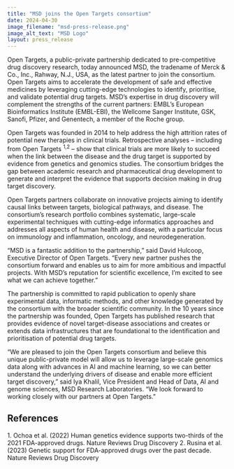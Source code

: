 ```yaml
---
title: "MSD joins the Open Targets consortium"
date: 2024-04-30
image_filename: "msd-press-release.png"
image_alt_text: "MSD Logo"
layout: press_release
---
```

Open Targets, a public-private partnership dedicated to pre-competitive drug discovery research, today announced MSD, the tradename of Merck & Co., Inc., Rahway, N.J., USA, as the latest partner to join the consortium. Open Targets aims to accelerate the development of safe and effective medicines by leveraging cutting-edge technologies to identify, prioritise, and validate potential drug targets. MSD’s expertise in drug discovery will complement the strengths of the current partners: EMBL’s European Bioinformatics Institute (EMBL-EBI), the Wellcome Sanger Institute, GSK, Sanofi, Pfizer, and Genentech, a member of the Roche group.

Open Targets was founded in 2014 to help address the high attrition rates of potential new therapies in clinical trials. Retrospective analyses – including from Open Targets <sup>1,2</sup> – show that clinical trials are more likely to succeed when the link between the disease and the drug target is supported by evidence from genetics and genomics studies. The consortium bridges the gap between academic research and pharmaceutical drug development to generate and interpret the evidence that supports decision making in drug target discovery. 

Open Targets partners collaborate on innovative projects aiming to identify causal links between targets, biological pathways, and disease. The consortium’s research portfolio combines systematic, large-scale experimental techniques with cutting-edge informatics approaches and addresses all aspects of human health and disease, with a particular focus on immunology and inflammation, oncology, and neurodegeneration. 

“MSD is a fantastic addition to the partnership,” said David Hulcoop, Executive Director of Open Targets. “Every new partner pushes the consortium forward and enables us to aim for more ambitious and impactful projects. With MSD’s reputation for scientific excellence, I’m excited to see what we can achieve together.” 

The partnership is committed to rapid publication to openly share experimental data, informatic methods, and other knowledge generated by the consortium with the broader scientific community. In the 10 years since the partnership was founded, Open Targets has published research that provides evidence of novel target-disease associations and creates or extends data infrastructures that are foundational to the identification and prioritisation of potential drug targets. 

“We are pleased to join the Open Targets consortium and believe this unique public-private model will allow us to leverage large-scale genomics data along with advances in AI and machine learning, so we can better understand the underlying drivers of disease and enable more efficient target discovery,” said Iya Khalil, Vice President and Head of Data, AI and genome sciences, MSD Research Laboratories. “We look forward to working closely with our partners at Open Targets.” 

<h2>References</h2>
1.	Ochoa et al. (2022) Human genetics evidence supports two-thirds of the 2021 FDA-approved drugs. Nature Reviews Drug Discovery
2.	Rusina et al. (2023) Genetic support for FDA-approved drugs over the past decade. Nature Reviews Drug Discovery
